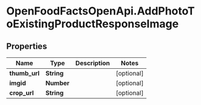 # OpenFoodFactsOpenApi.AddPhotoToExistingProductResponseImage

## Properties

Name | Type | Description | Notes
------------ | ------------- | ------------- | -------------
**thumb_url** | **String** |  | [optional] 
**imgid** | **Number** |  | [optional] 
**crop_url** | **String** |  | [optional] 


